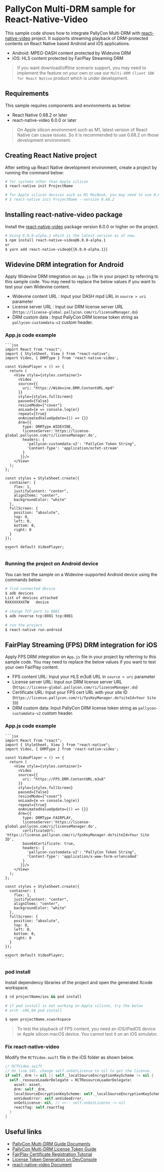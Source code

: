 # PallyCon Multi-DRM sample for React-Native-Video

This sample code shows how to integrate PallyCon Multi-DRM with [react-native-video](https://github.com/react-native-video/react-native-video) project. It supports streaming playback of DRM-protected contents on React Native based Android and iOS applications.

 - Android: MPEG-DASH content protected by Widevine DRM
 - iOS: HLS content protected by FairPlay Streaming DRM

> If you want download/offline scenario support, you may need to implement the feature on your own or use our `Multi-DRM Client SDK for React Native` product which is under development.

## Requirements

This sample requires components and environments as below:

 - React Native 0.68.2 or later
 - react-native-video 6.0.0 or later

> On Apple silicon environment such as M1, latest version of React Native can cause issues. So it is recommended to use 0.68.2 on those development environment.

## Creating React Native project

After setting up React Native development environment, create a project by running the command below:

  ```bash
  # for systems other than Apple silicon
  $ react-native init ProjectName
 
  # for Apple silicon devices such as M1 MacBook, you may need to use 0.68.2 version of React Native
  # $ react-native init ProjectName --version 0.68.2
  ```

## Installing react-native-video package

Install the [react-native-video](https://github.com/react-native-video/react-native-video) package version 6.0.0 or higher on the project.

  ```bash
  # Using 6.0.0-alpha.1 which is the latest version as of now.
  $ npm install react-native-video@6.0.0-alpha.1
  or
  $ yarn add react-native-video@{{6.0.0-alpha.1}} 
  ```

## Widevine DRM integration for Android

Apply Widevine DRM integration on `App.js` file in your project by referring to this sample code. You may need to replace the below values if you want to test your own Widevine content.

  - Widevine content URL : Input your DASH mpd URL in `source > uri` parameter
  - License server URL : Input our DRM license server URL (`https://license-global.pallycon.com/ri/licenseManager.do`)
  - DRM custom data : Input PallyCon DRM license token string as `pallycon-customdata-v2` custom header.

### App.js code example

    ```jsx
    import React from "react";
    import { StyleSheet, View } from "react-native";
    import Video, { DRMType } from 'react-native-video';
    
    const VideoPlayer = () => {
      return (
        <View style={styles.container}>
          <Video
          source={{ 
            uri: "https://Widevine.DRM.ContentURL.mpd" 
          }}
          style={styles.fullScreen}
          paused={false}
          resizeMode={"cover"}
          onLoad={e => console.log(e)}
          repeat={true}
          onAnimatedValueUpdate={() => {}}
          drm={{
            type: DRMType.WIDEVINE,
            licenseServer:'https://license-global.pallycon.com/ri/licenseManager.do',
            headers: {          
              'pallycon-customdata-v2': "PallyCon Token String",
              'Content-Type': 'application/octet-stream'
            }
           }}/>
        </View>
      );
    };
    
    const styles = StyleSheet.create({
      container: {
        flex: 1,
        justifyContent: "center",
        alignItems: "center",
        backgroundColor: "white"
      },
      fullScreen: {
        position: "absolute",
        top: 0,
        left: 0,
        bottom: 0,
        right: 0
      }
    });
    
    export default VideoPlayer;
    ```

### Running the project on Android device

You can test the sample on a Widevine-supported Android device using the commands below:

  ```bash
  # find connected device
  $ adb devices
  List of devices attached
  RXXXXXXXXTW	device
    
  # change TCP port to 8081 
  $ adb reverse tcp:8081 tcp:8081
    
  # run the project
  $ react-native run-android
  ```

## FairPlay Streaming (FPS) DRM integration for iOS

Apply FPS DRM integration on `App.js` file in your project by referring to this sample code. You may need to replace the below values if you want to test your own FairPlay content.

  - FPS content URL: Input your HLS m3u8 URL in `source > uri` parameter
  - License server URL: Input our DRM license server URL (`https://license-global.pallycon.com/ri/licenseManager.do`)
  - Certificate URL: Input your FPS cert URL with your site ID (`https://license.pallycon.com/ri/fpsKeyManager.do?siteId=Your Site ID`)
  - DRM custom data: Input PallyCon DRM license token string as `pallycon-customdata-v2` custom header.

### App.js code example

    ```jsx
    import React from "react";
    import { StyleSheet, View } from "react-native";
    import Video, { DRMType } from 'react-native-video';
    
    const VideoPlayer = () => {
      return (
        <View style={styles.container}>
          <Video
          source={{ 
            uri: "https://FPS.DRM.ContentURL.m3u8" 
          }}
          style={styles.fullScreen}
          paused={false} 
          resizeMode={"cover"} 
          onLoad={e => console.log(e)} 
          repeat={true} 
          onAnimatedValueUpdate={() => {}}
          drm={{
            type: DRMType.FAIRPLAY,
            licenseServer:'https://license-global.pallycon.com/ri/licenseManager.do',
            certificateUrl: 'https://license.pallycon.com/ri/fpsKeyManager.do?siteId=Your Site ID',
            base64Certificate: true,       
            headers: {          
              'pallycon-customdata-v2': "PallyCon Token String",
              'Content-Type': 'application/x-www-form-urlencoded'
            }
           }}/>
        </View>
      );
    };
    
    const styles = StyleSheet.create({
      container: {
        flex: 1,
        justifyContent: "center",
        alignItems: "center",
        backgroundColor: "white"
      },
      fullScreen: {
        position: "absolute",
        top: 0,
        left: 0,
        bottom: 0,
        right: 0
      }
    });
    
    export default VideoPlayer;
    ```

### pod install

Install dependency libraries of the project and open the generated Xcode workspace.

  ```bash
  $ cd projectName/ios && pod install
   
  # if pod install is not working on Apple silicon, try the below
  # arch -x86_64 pod install
    
  $ open projectName.xcworkspace
  ```

> To test the playback of FPS content, you need an iOS/iPadOS device or Apple silicon macOS device. You cannot test it on an iOS simulator.



### Fix react-native-video

Modify the `RCTVideo.swift` file in the iOS folder as shown below.
```swift
// RCTVideo.swift
// On line 345, change self.onGetLicense to nil to get the license.
if self._drm != nil || self._localSourceEncryptionKeyScheme != nil {
  self._resouceLoaderDelegate = RCTResourceLoaderDelegate(
    asset: asset,
    drm: self._drm,
    localSourceEncryptionKeyScheme: self._localSourceEncryptionKeyScheme,
    onVideoError: self.onVideoError,
    onGetLicense: nil, // <<-- self.onGetLicense -> nil
    reactTag: self.reactTag
  )
}
```



## Useful links

- [PallyCon Multi-DRM Guide Documents](https://pallycon.com/docs/en/multidrm/)
- [PallyCon Multi-DRM License Token Guide](https://pallycon.com/docs/en/multidrm/license/license-token/)
- [FairPlay Certificate Registration Tutorial](https://pallycon.com/docs/en/multidrm/license/fps-cert-tutorial/)
- [License Token Generation on DevConsole](https://sample.pallycon.com/dev/devconsole/customData.do?lang=en#create-token)
- [react-native-video Document](https://github.com/react-native-video/react-native-video/blob/master/API.md)
